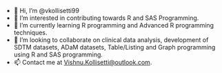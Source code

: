 - 👋 Hi, I’m @vkollisetti99
- 👀 I’m interested in contributing towards R and SAS Programming.
- 🌱 I’m currently learning R programming and Advanced R programming techniques.
- 💞️ I’m looking to collaborate on clinical data analysis, development of SDTM datasets, ADaM datasets, Table/Listing and Graph programming using R and SAS programming.
- 📫 Contact me at Vishnu.Kollisetti@outlook.com.

<!---
vkollisetti99/vkollisetti99 is a ✨ special ✨ repository because its `README.md` (this file) appears on your GitHub profile.
You can click the Preview link to take a look at your changes.
--->
